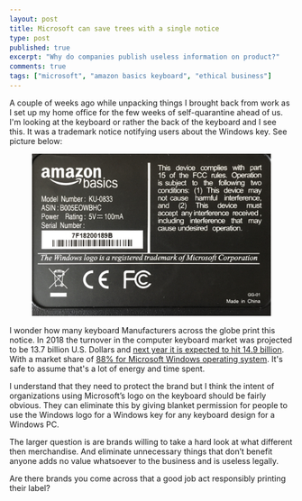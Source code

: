```yaml
---
layout: post
title: Microsoft can save trees with a single notice
type: post
published: true
excerpt: "Why do companies publish useless information on product?"
comments: true
tags: ["microsoft", "amazon basics keyboard", "ethical business"]
---
```

A couple of weeks ago while unpacking things I brought back from work as I set up my home office for the few weeks of self-quarantine ahead of us. I'm looking at the keyboard or rather the back of the keyboard and I see this. It was a trademark notice notifying users about the Windows key. See picture below:

<figure>
  <img src="../images/microsoft-trademark.jpg">
</figure>

I wonder how many keyboard Manufacturers across the globe print this notice. In 2018 the turnover in the computer keyboard market was projected to be 13.7 billion U.S. Dollars and [next year it is expected to hit 14.9 billion](https://www.statista.com/forecasts/965285/pc-keyboard-revenue-in-the-world). With a market share of [88%  for Microsoft Windows operating system](https://netmarketshare.com/operating-system-market-share.aspx?options=%7B%22filter%22%3A%7B%22%24and%22%3A%5B%7B%22deviceType%22%3A%7B%22%24in%22%3A%5B%22Desktop%2Flaptop%22%5D%7D%7D%5D%7D%2C%22dateLabel%22%3A%22Trend%22%2C%22attributes%22%3A%22share%22%2C%22group%22%3A%22platform%22%2C%22sort%22%3A%7B%22share%22%3A-1%7D%2C%22id%22%3A%22platformsDesktop%22%2C%22dateInterval%22%3A%22Monthly%22%2C%22dateStart%22%3A%222019-03%22%2C%22dateEnd%22%3A%222020-02%22%2C%22segments%22%3A%22-1000%22%7D). It's safe to assume that's a lot of energy and time spent.

I understand that they need to protect the brand but I think the intent of organizations using Microsoft’s logo on the keyboard should be fairly obvious. They can eliminate this by giving blanket permission for people to use the Windows logo for a Windows key for any keyboard design for a Windows PC.

The larger question is are brands willing to take a hard look at what different then merchandise. And eliminate unnecessary things that don’t benefit anyone adds no value whatsoever to the business and is useless legally.

Are there brands you come across that a good job act responsibly printing their label?


